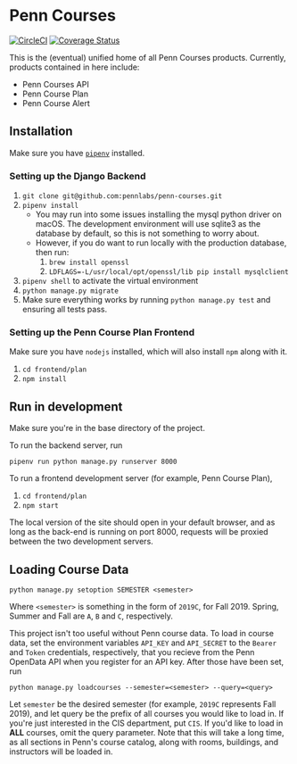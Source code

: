 # Penn Courses
[![CircleCI](https://circleci.com/gh/pennlabs/penn-courses.svg?style=shield)](https://circleci.com/gh/pennlabs/penn-courses)
[![Coverage Status](https://codecov.io/gh/pennlabs/penn-courses/branch/master/graph/badge.svg)](https://codecov.io/gh/pennlabs/penn-courses)

This is the (eventual) unified home of all Penn Courses products.
Currently, products contained in here include:
- Penn Courses API
- Penn Course Plan
- Penn Course Alert

## Installation
Make sure you have [`pipenv`](https://docs.pipenv.org/en/latest/) installed.

### Setting up the Django Backend
1. `git clone git@github.com:pennlabs/penn-courses.git`
2. `pipenv install`
    - You may run into some issues installing the mysql python driver on
    macOS. The development environment will use sqlite3 as the database
    by default, so this is not something to worry about.
    - However, if you do want to run locally with the production database,
    then run:
        1. `brew install openssl`
        2. `LDFLAGS=-L/usr/local/opt/openssl/lib pip install mysqlclient`
3. `pipenv shell` to activate the virtual environment
4. `python manage.py migrate`
5. Make sure everything works by running `python manage.py test` and
ensuring all tests pass.

### Setting up the Penn Course Plan Frontend
Make sure you have `nodejs` installed, which will also install `npm`
along with it.
1. `cd frontend/plan`
2. `npm install`

## Run in development
Make sure you're in the base directory of the project.

To run the backend server, run

`pipenv run python manage.py runserver 8000`

To run a frontend development server (for example, Penn Course Plan),
1. `cd frontend/plan`
2. `npm start`

The local version of the site should open in your default browser, and
as long as the back-end is running on port 8000, requests will be
proxied between the two development servers.

## Loading Course Data

`python manage.py setoption SEMESTER <semester>`

Where `<semester>` is something in the form of `2019C`, for Fall 2019.
Spring, Summer and Fall are `A`, `B` and `C`, respectively.

This project isn't too useful without Penn course data. To load in
course data, set the environment variables `API_KEY` and `API_SECRET` to
the `Bearer` and `Token` credentials, respectively, that you recieve
from the Penn OpenData API when you register for an API key. After those
have been set, run

`python manage.py loadcourses --semester=<semester> --query=<query>`

Let `semester` be the desired semester (for example, `2019C` represents
Fall 2019), and let query be the prefix of all courses you would like to
load in. If you're just interested in the CIS department, put `CIS`. If
you'd like to load in **ALL** courses, omit the query parameter. Note
that this will take a long time, as all sections in Penn's course catalog,
along with rooms, buildings, and instructors will be loaded in.

